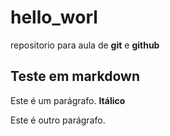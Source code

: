 # hello_worl
repositorio para aula de **git** e **github**

## Teste em markdown

Este é um parágrafo. __Itálico__

Este é outro parágrafo.